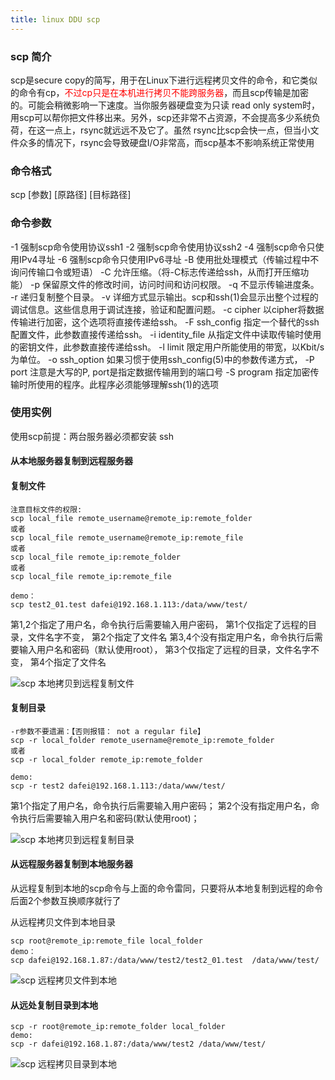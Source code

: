 ```yaml
---
title: linux DDU scp
---
```

### scp 简介
scp是secure copy的简写，用于在Linux下进行远程拷贝文件的命令，和它类似的命令有cp，<font color="red">不过cp只是在本机进行拷贝不能跨服务器</font>，而且scp传输是加密的。可能会稍微影响一下速度。当你服务器硬盘变为只读 read only system时，用scp可以帮你把文件移出来。另外，scp还非常不占资源，不会提高多少系统负荷，在这一点上，rsync就远远不及它了。虽然 rsync比scp会快一点，但当小文件众多的情况下，rsync会导致硬盘I/O非常高，而scp基本不影响系统正常使用

### 命令格式
scp \[参数\]  \[原路径\]  \[目标路径\]

### 命令参数

-1 强制scp命令使用协议ssh1
-2 强制scp命令使用协议ssh2
-4 强制scp命令只使用IPv4寻址
-6 强制scp命令只使用IPv6寻址
-B 使用批处理模式（传输过程中不询问传输口令或短语）
-C 允许压缩。（将-C标志传递给ssh，从而打开压缩功能）
-p 保留原文件的修改时间，访问时间和访问权限。
-q 不显示传输进度条。
-r 递归复制整个目录。
-v 详细方式显示输出。scp和ssh(1)会显示出整个过程的调试信息。这些信息用于调试连接，验证和配置问题。
-c cipher 以cipher将数据传输进行加密，这个选项将直接传递给ssh。
-F ssh_config 指定一个替代的ssh配置文件，此参数直接传递给ssh。
-i identity_file 从指定文件中读取传输时使用的密钥文件，此参数直接传递给ssh。
-l limit 限定用户所能使用的带宽，以Kbit/s为单位。
-o ssh_option 如果习惯于使用ssh_config(5)中的参数传递方式，
-P port 注意是大写的P, port是指定数据传输用到的端口号
-S program 指定加密传输时所使用的程序。此程序必须能够理解ssh(1)的选项

### 使用实例

使用scp前提：两台服务器必须都安装 ssh

#### 从本地服务器复制到远程服务器

#### 复制文件

```
注意目标文件的权限:
scp local_file remote_username@remote_ip:remote_folder
或者
scp local_file remote_username@remote_ip:remote_file
或者
scp local_file remote_ip:remote_folder
或者
scp local_file remote_ip:remote_file

demo：
scp test2_01.test dafei@192.168.1.113:/data/www/test/

```

第1,2个指定了用户名，命令执行后需要输入用户密码，
第1个仅指定了远程的目录，文件名字不变，
第2个指定了文件名 
第3,4个没有指定用户名，命令执行后需要输入用户名和密码（默认使用root），
第3个仅指定了远程的目录，文件名字不变，
第4个指定了文件名

![scp 本地拷贝到远程复制文件](/img/linux_command01_2017_1224/linux_scp/scp_local_remote01.png "本地拷贝到远程复制文件")

#### 复制目录

```
-r参数不要遗漏：【否则报错： not a regular file】
scp -r local_folder remote_username@remote_ip:remote_folder
或者
scp -r local_folder remote_ip:remote_folder 

demo:
scp -r test2 dafei@192.168.1.113:/data/www/test/
```

第1个指定了用户名，命令执行后需要输入用户密码； 
第2个没有指定用户名，命令执行后需要输入用户名和密码(默认使用root)；

![scp 本地拷贝到远程复制目录](/img/linux_command01_2017_1224/linux_scp/scp_local_remote02.png "scp 本地拷贝到远程复制目录")

#### 从远程服务器复制到本地服务器

从远程复制到本地的scp命令与上面的命令雷同，只要将从本地复制到远程的命令后面2个参数互换顺序就行了

从远程拷贝文件到本地目录

```
scp root@remote_ip:remote_file local_folder
demo：
scp dafei@192.168.1.87:/data/www/test2/test2_01.test  /data/www/test/
```

![scp 远程拷贝文件到本地](/img/linux_command01_2017_1224/linux_scp/scp_remote_locat01.png "scp 远程拷贝文件到本地")

#### 从远处复制目录到本地

```
scp -r root@remote_ip:remote_folder local_folder
demo:
scp -r dafei@192.168.1.87:/data/www/test2 /data/www/test/
```

![scp 远程拷贝目录到本地](/img/linux_command01_2017_1224/linux_scp/scp_remote_locat02.png "scp 远程拷贝目录到本地")

























